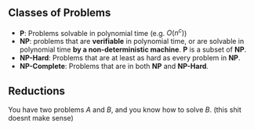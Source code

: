 ## Classes of Problems
- **P**: Problems solvable in polynomial time (e.g. $O(n^c)$)
- **NP**: problems that are **verifiable** in polynomial time, or are solvable in polynomial time **by a non-deterministic machine**. **P** is a subset of **NP**.
- **NP-Hard**: Problems that are at least as hard as every problem in **NP**.
- **NP-Complete**: Problems that are in both **NP** and **NP-Hard**.

## Reductions
You have two problems $A$ and $B$, and you know how to solve $B$.
(this shit doesnt make sense)
